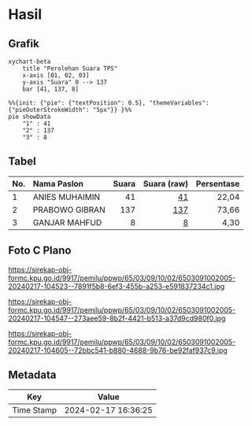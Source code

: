 # Hasil

## Grafik

```mermaid
xychart-beta
    title "Perolehan Suara TPS"
    x-axis [01, 02, 03]
    y-axis "Suara" 0 --> 137
    bar [41, 137, 8]
```

```mermaid
%%{init: {"pie": {"textPosition": 0.5}, "themeVariables": {"pieOuterStrokeWidth": "5px"}} }%%
pie showData
    "1" : 41
    "2" : 137
    "3" : 8
```

## Tabel

| No. | Nama Paslon    | Suara | Suara (raw) | Persentase |
|:--- |:-------------- | -----:| -----------:| ----------:|
| 1   | ANIES MUHAIMIN | 41    | [41][p-1]   | 22,04      |
| 2   | PRABOWO GIBRAN | 137   | [137][p-2]  | 73,66      |
| 3   | GANJAR MAHFUD  | 8     | [8][p-3]    | 4,30       |


[p-1]: https://github.com/gigit-pemilu/pemilu-2024-65-kalimantan-utara/blob/main/pilpres/hitung-suara/sub/65-kalimantan-utara/sub/03-nunukan/sub/09-nunukan-selatan/sub/1002-nunukan-selatan/sub/005-tps/sub/paslon-1.txt
[p-2]: https://github.com/gigit-pemilu/pemilu-2024-65-kalimantan-utara/blob/main/pilpres/hitung-suara/sub/65-kalimantan-utara/sub/03-nunukan/sub/09-nunukan-selatan/sub/1002-nunukan-selatan/sub/005-tps/sub/paslon-2.txt
[p-3]: https://github.com/gigit-pemilu/pemilu-2024-65-kalimantan-utara/blob/main/pilpres/hitung-suara/sub/65-kalimantan-utara/sub/03-nunukan/sub/09-nunukan-selatan/sub/1002-nunukan-selatan/sub/005-tps/sub/paslon-3.txt

## Foto C Plano

https://sirekap-obj-formc.kpu.go.id/9917/pemilu/ppwp/65/03/09/10/02/6503091002005-20240217-104523--7891f5b8-6ef3-455b-a253-e591837234c1.jpg

https://sirekap-obj-formc.kpu.go.id/9917/pemilu/ppwp/65/03/09/10/02/6503091002005-20240217-104547--273aee59-8b2f-4421-b513-a37d9cd980f0.jpg

https://sirekap-obj-formc.kpu.go.id/9917/pemilu/ppwp/65/03/09/10/02/6503091002005-20240217-104605--72bbc541-b880-4688-9b76-be92faf937c9.jpg


## Metadata

| Key        | Value               |
| ---------- | ------------------- |
| Time Stamp | 2024-02-17 16:36:25 |



